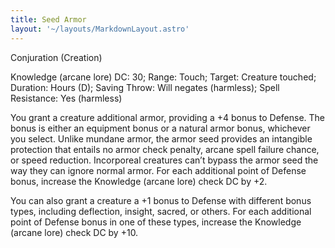 ```yaml
---
title: Seed Armor
layout: '~/layouts/MarkdownLayout.astro'
---
```

Conjuration (Creation)

Knowledge (arcane lore) DC: 30; Range: Touch; Target: Creature touched;
Duration: Hours (D); Saving Throw: Will negates (harmless); Spell Resistance:
Yes (harmless)

You grant a creature additional armor, providing a +4 bonus to Defense. The
bonus is either an equipment bonus or a natural armor bonus, whichever you
select. Unlike mundane armor, the armor seed provides an intangible protection
that entails no armor check penalty, arcane spell failure chance, or speed
reduction. Incorporeal creatures can’t bypass the armor seed the way they can
ignore normal armor. For each additional point of Defense bonus, increase the
Knowledge (arcane lore) check DC by +2.

You can also grant a creature a +1 bonus to Defense with different bonus
types, including deflection, insight, sacred, or others. For each additional
point of Defense bonus in one of these types, increase the Knowledge (arcane
lore) check DC by +10.

